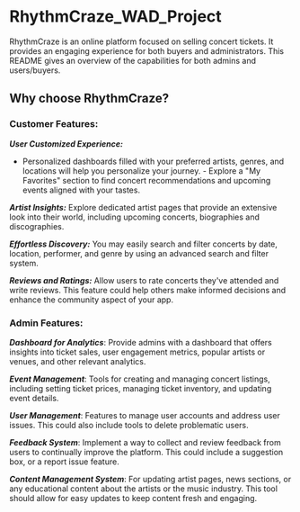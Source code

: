 # RhythmCraze_WAD_Project

RhythmCraze is an online platform focused on selling concert tickets. It provides an engaging experience for both buyers and administrators. This README gives an overview of the capabilities for both admins and users/buyers.

## Why choose RhythmCraze?

### **Customer Features:**

***User Customized Experience:***
   - Personalized dashboards filled with your preferred artists, genres, and locations will help you personalize your journey.
    - Explore a "My Favorites" section to find concert recommendations and upcoming events aligned with your tastes.
    
 ***Artist Insights:***  Explore dedicated artist pages that provide an extensive look into their world, including upcoming concerts, biographies and discographies.
 
***Effortless Discovery:*** You may easily search and filter concerts by date, location, performer, and genre by using an advanced search and filter system.
    
***Reviews and Ratings:*** Allow users to rate concerts they've attended and write reviews. This feature could help others make informed decisions and enhance the community aspect of your app.

### **Admin Features:**
***Dashboard for Analytics***: Provide admins with a dashboard that offers insights into ticket sales, user engagement metrics, popular artists or venues, and other relevant analytics.

***Event Management***: Tools for creating and managing concert listings, including setting ticket prices, managing ticket inventory, and updating event details.

***User Management***: Features to manage user accounts and address user issues. This could also include tools to delete problematic users.

***Feedback System***: Implement a way to collect and review feedback from users to continually improve the platform. This could include a suggestion box, or a report issue feature.

***Content Management System***: For updating artist pages, news sections, or any educational content about the artists or the music industry. This tool should allow for easy updates to keep content fresh and engaging.
